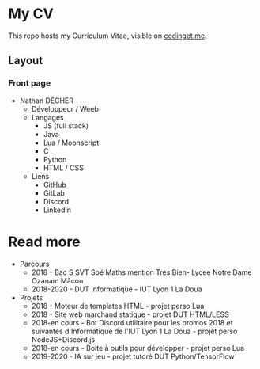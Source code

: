 # My CV
This repo hosts my Curriculum Vitae, visible on [codinget.me](https://codinget.me).

## Layout

### Front page
- Nathan DÉCHER
    - Développeur / Weeb
    - Langages
        - JS (full stack)
        - Java
        - Lua / Moonscript
        - C
        - Python
        - HTML / CSS
    - Liens
        - GitHub
        - GitLab
        - Discord
        - LinkedIn

# Read more 
- Parcours
    - 2018 - Bac S SVT Spé Maths mention Très Bien- Lycée Notre Dame Ozanam Mâcon
    - 2018-2020 - DUT Informatique - IUT Lyon 1 La Doua
- Projets
    - 2018 - Moteur de templates HTML - projet perso Lua
    - 2018 - Site web marchand statique - projet DUT HTML/LESS
    - 2018-en cours - Bot Discord utilitaire pour les promos 2018 et suivantes d'Informatique de l'IUT Lyon 1 La Doua - projet perso NodeJS+Discord.js
    - 2018-en cours - Boite à outils pour développer - projet perso Lua
    - 2019-2020 - IA sur jeu - projet tutoré DUT Python/TensorFlow